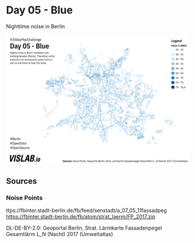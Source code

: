 # Day 05 - Blue
Nighttime noise in Berlin

![05](05.png)

## Sources

### Noise Points

ttps://fbinter.stadt-berlin.de/fb/feed/senstadt/a_07_05_11fassadpeg
https://fbinter.stadt-berlin.de/fb/atom/strat_laerm/FP_2017.zip

DL-DE-BY-2.0: Geoportal Berlin, Strat. Lärmkarte Fassadenpegel Gesamtlärm L_N (Nacht) 2017 (Umweltatlas)